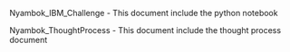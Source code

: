 Nyambok_IBM_Challenge - This document include the python notebook



Nyambok_ThoughtProcess - This document include the thought process document

